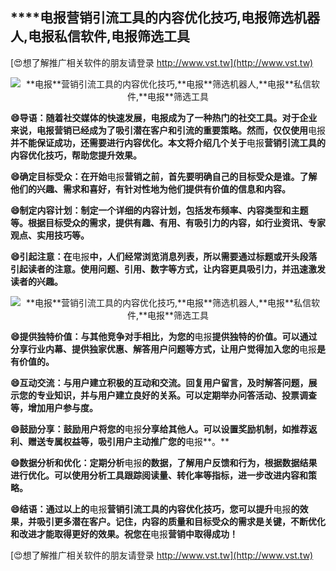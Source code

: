## ****电报**营销引流工具的内容优化技巧,**电报**筛选机器人,**电报**私信软件,**电报**筛选工具**

[😍想了解推广相关软件的朋友请登录 http://www.vst.tw](http://www.vst.tw)

 <center><img src="https://vst.tw/MP4/tuiguang/png/5.png" alt="**电报**营销引流工具的内容优化技巧,**电报**筛选机器人,**电报**私信软件,**电报**筛选工具"></center>

**😄导语：随着社交媒体的快速发展，**电报**成为了一种热门的社交工具。对于企业来说，**电报**营销已经成为了吸引潜在客户和引流的重要策略。然而，仅仅使用**电报**并不能保证成功，还需要进行内容优化。本文将介绍几个关于**电报**营销引流工具的内容优化技巧，帮助您提升效果。**

**😄确定目标受众：在开始**电报**营销之前，首先要明确自己的目标受众是谁。了解他们的兴趣、需求和喜好，有针对性地为他们提供有价值的信息和内容。**

**😄制定内容计划：制定一个详细的内容计划，包括发布频率、内容类型和主题等。根据目标受众的需求，提供有趣、有用、有吸引力的内容，如行业资讯、专家观点、实用技巧等。**

**😄引起注意：在**电报**中，人们经常浏览消息列表，所以需要通过标题或开头段落引起读者的注意。使用问题、引用、数字等方式，让内容更具吸引力，并迅速激发读者的兴趣。**

 <center><img src="https://vst.tw/MP4/tuiguang/png/0.png" alt="**电报**营销引流工具的内容优化技巧,**电报**筛选机器人,**电报**私信软件,**电报**筛选工具"></center>

**😄提供独特价值：与其他竞争对手相比，为您的**电报**提供独特的价值。可以通过分享行业内幕、提供独家优惠、解答用户问题等方式，让用户觉得加入您的**电报**是有价值的。**

**😄互动交流：与用户建立积极的互动和交流。回复用户留言，及时解答问题，展示您的专业知识，并与用户建立良好的关系。可以定期举办问答活动、投票调查等，增加用户参与度。**

**😄鼓励分享：鼓励用户将您的**电报**分享给其他人。可以设置奖励机制，如推荐返利、赠送专属权益等，吸引用户主动推广您的**电报**。**

**😄数据分析和优化：定期分析**电报**的数据，了解用户反馈和行为，根据数据结果进行优化。可以使用分析工具跟踪阅读量、转化率等指标，进一步改进内容和策略。**

**😄结语：通过以上的**电报**营销引流工具的内容优化技巧，您可以提升**电报**的效果，并吸引更多潜在客户。记住，内容的质量和目标受众的需求是关键，不断优化和改进才能取得更好的效果。祝您在**电报**营销中取得成功！**

[😍想了解推广相关软件的朋友请登录 http://www.vst.tw](http://www.vst.tw)



